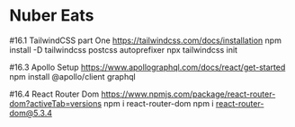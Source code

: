 # Nuber Eats

#16.1 TailwindCSS part One
https://tailwindcss.com/docs/installation
npm install -D tailwindcss postcss autoprefixer
npx tailwindcss init


#16.3 Apollo Setup
https://www.apollographql.com/docs/react/get-started
npm install @apollo/client graphql

#16.4 React Router Dom
https://www.npmjs.com/package/react-router-dom?activeTab=versions
npm i react-router-dom
npm i react-router-dom@5.3.4